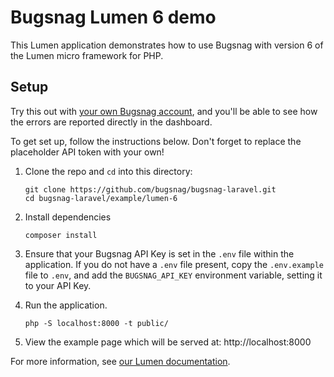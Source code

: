 # Bugsnag Lumen 6 demo

This Lumen application demonstrates how to use Bugsnag with version 6 of the Lumen micro framework for PHP.

## Setup

Try this out with [your own Bugsnag account](https://app.bugsnag.com/user/new), and you'll be able to see how the errors are reported directly in the dashboard.

To get set up, follow the instructions below. Don't forget to replace the placeholder API token with your own!

1. Clone the repo and `cd` into this directory:
    ```shell
    git clone https://github.com/bugsnag/bugsnag-laravel.git
    cd bugsnag-laravel/example/lumen-6
    ```

1. Install dependencies
    ```shell
    composer install
    ```

1. Ensure that your Bugsnag API Key is set in the `.env` file within the application.  If you do not have a `.env` file present, copy the `.env.example` file to `.env`, and add the `BUGSNAG_API_KEY` environment variable, setting it to your API Key.

1. Run the application.
    ```shell
    php -S localhost:8000 -t public/
    ```

1. View the example page which will be served at: http://localhost:8000

For more information, see [our Lumen documentation](https://docs.bugsnag.com/platforms/php/lumen/).
